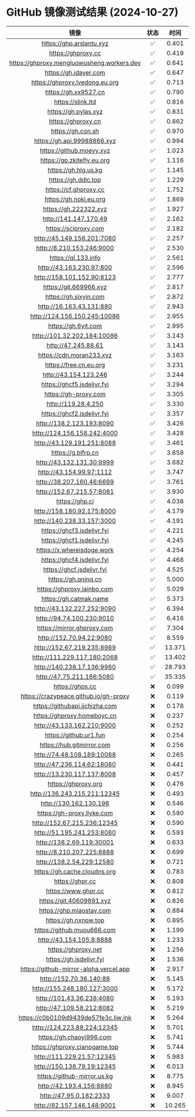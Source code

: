 # GitHub 镜像测试结果 (2024-10-27)

|  镜像  |  状态  |  时间  |
| :----: | :----: | :----: |
| https://ghp.arslantu.xyz | ✅ | 0.401 |
| https://ghproxy.cc | ✅ | 0.419 |
| https://ghproxy.mengluowusheng.workers.dev | ✅ | 0.641 |
| https://gh.idayer.com | ✅ | 0.647 |
| https://ghproxy.lvedong.eu.org | ✅ | 0.713 |
| https://gh.xx9527.cn | ✅ | 0.790 |
| https://slink.ltd | ✅ | 0.816 |
| https://gh.pylas.xyz | ✅ | 0.831 |
| https://ghproxy.cn | ✅ | 0.862 |
| https://gh.con.sh | ✅ | 0.970 |
| https://gh.api.99988866.xyz | ✅ | 0.994 |
| https://github.moeyy.xyz | ✅ | 1.023 |
| https://gp.zkitefly.eu.org | ✅ | 1.116 |
| https://gh.hlg.us.kg | ✅ | 1.145 |
| https://gh.ddlc.top | ✅ | 1.229 |
| https://cf.ghproxy.cc | ✅ | 1.752 |
| https://gh.noki.eu.org | ✅ | 1.869 |
| https://gh.222322.xyz | ✅ | 1.927 |
| http://141.147.170.49 | ✅ | 2.162 |
| https://sciproxy.com | ✅ | 2.182 |
| http://45.149.156.201:7080 | ✅ | 2.257 |
| http://8.210.153.246:9000 | ✅ | 2.530 |
| https://ql.133.info | ✅ | 2.561 |
| http://43.163.230.97:800 | ✅ | 2.596 |
| http://158.101.152.90:8123 | ✅ | 2.777 |
| https://git.669966.xyz | ✅ | 2.817 |
| https://gh.sixyin.com | ✅ | 2.872 |
| http://16.163.43.131:880 | ✅ | 2.943 |
| http://124.156.150.245:10086 | ✅ | 2.955 |
| https://gh.6yit.com | ✅ | 2.995 |
| http://101.32.202.184:10086 | ✅ | 3.143 |
| http://47.245.88.61 | ✅ | 3.143 |
| https://cdn.moran233.xyz | ✅ | 3.163 |
| https://free.cn.eu.org | ✅ | 3.231 |
| http://43.154.123.246 | ✅ | 3.244 |
| https://ghcf5.jsdelivr.fyi | ✅ | 3.294 |
| https://gh-proxy.com | ✅ | 3.305 |
| http://119.28.4.250 | ✅ | 3.330 |
| https://ghcf2.jsdelivr.fyi | ✅ | 3.357 |
| http://138.2.123.193:8090 | ✅ | 3.426 |
| http://124.156.158.242:4000 | ✅ | 3.428 |
| http://43.129.191.251:8088 | ✅ | 3.461 |
| https://g.blfrp.cn | ✅ | 3.658 |
| http://43.132.131.30:9999 | ✅ | 3.682 |
| http://43.154.99.97:1112 | ✅ | 3.747 |
| http://38.207.160.46:6699 | ✅ | 3.761 |
| http://152.67.215.57:8081 | ✅ | 3.930 |
| https://ghp.ci | ✅ | 4.038 |
| http://158.180.92.175:8000 | ✅ | 4.179 |
| http://140.238.33.157:3000 | ✅ | 4.191 |
| https://ghcf3.jsdelivr.fyi | ✅ | 4.221 |
| https://ghcf1.jsdelivr.fyi | ✅ | 4.245 |
| https://x.whereisdoge.work | ✅ | 4.254 |
| https://ghcf4.jsdelivr.fyi | ✅ | 4.468 |
| https://ghcf.jsdelivr.fyi | ✅ | 4.525 |
| https://gh.qninq.cn | ✅ | 5.000 |
| https://ghproxy.lainbo.com | ✅ | 5.029 |
| https://gh.catmak.name | ✅ | 5.373 |
| http://43.132.227.252:9090 | ✅ | 6.394 |
| http://94.74.100.230:9010 | ✅ | 6.416 |
| https://mirror.ghproxy.com | ✅ | 7.304 |
| http://152.70.94.22:9080 | ✅ | 8.559 |
| http://152.67.219.235:8989 | ✅ | 13.371 |
| http://111.229.117.180:2068 | ✅ | 13.402 |
| http://140.238.17.136:9980 | ✅ | 28.793 |
| http://47.75.211.166:5080 | ✅ | 35.335 |
| https://ghps.cc | ❌ | 0.099 |
| https://crazypeace.github.io/gh-proxy | ❌ | 0.119 |
| https://githubapi.jjchizha.com | ❌ | 0.178 |
| https://ghproxy.homeboyc.cn | ❌ | 0.237 |
| http://43.133.162.210:9000 | ❌ | 0.252 |
| https://github.ur1.fun | ❌ | 0.254 |
| https://hub.gitmirror.com | ❌ | 0.256 |
| http://74.48.108.189:10088 | ❌ | 0.265 |
| http://47.236.114.62:18080 | ❌ | 0.441 |
| http://13.230.117.137:8008 | ❌ | 0.457 |
| https://ghproxy.org | ❌ | 0.476 |
| http://136.243.215.211:12345 | ❌ | 0.493 |
| http://130.162.130.196 | ❌ | 0.546 |
| https://gh-proxy.llyke.com | ❌ | 0.580 |
| http://152.67.215.236:12345 | ❌ | 0.590 |
| http://51.195.241.253:8080 | ❌ | 0.593 |
| http://138.2.69.119:30001 | ❌ | 0.633 |
| http://8.210.207.225:8888 | ❌ | 0.699 |
| http://138.2.54.229:12580 | ❌ | 0.721 |
| https://gh.cache.cloudns.org | ❌ | 0.783 |
| https://ghpr.cc | ❌ | 0.808 |
| https://www.ghpr.cc | ❌ | 0.812 |
| https://git.40609891.xyz | ❌ | 0.826 |
| https://ghp.miaostay.com | ❌ | 0.884 |
| https://gh.nxnow.top | ❌ | 0.895 |
| https://github.muou666.com | ❌ | 1.199 |
| http://43.154.105.8:8888 | ❌ | 1.233 |
| https://ghproxy.net | ❌ | 1.256 |
| https://gh.jsdelivr.fyi | ❌ | 1.536 |
| https://github-mirror-alpha.vercel.app | ❌ | 2.917 |
| http://152.70.36.140:88 | ❌ | 5.145 |
| http://155.248.180.127:3000 | ❌ | 5.172 |
| http://101.43.36.238:4080 | ❌ | 5.193 |
| http://47.109.58.212:8082 | ❌ | 5.219 |
| https://c0b0109d9439de57fe3c.ljw.ink | ❌ | 5.264 |
| http://124.223.88.224:12345 | ❌ | 5.701 |
| https://gh.chaoyi996.com | ❌ | 5.741 |
| https://ghproxy.cianogame.top | ❌ | 5.744 |
| http://111.229.21.57:12345 | ❌ | 5.983 |
| http://150.138.79.19:12345 | ❌ | 6.013 |
| https://github-mirror.us.kg | ❌ | 8.775 |
| http://42.193.4.156:8880 | ❌ | 8.945 |
| http://47.95.0.182:2333 | ❌ | 9.007 |
| http://82.157.146.148:9001 | ❌ | 10.265 |
